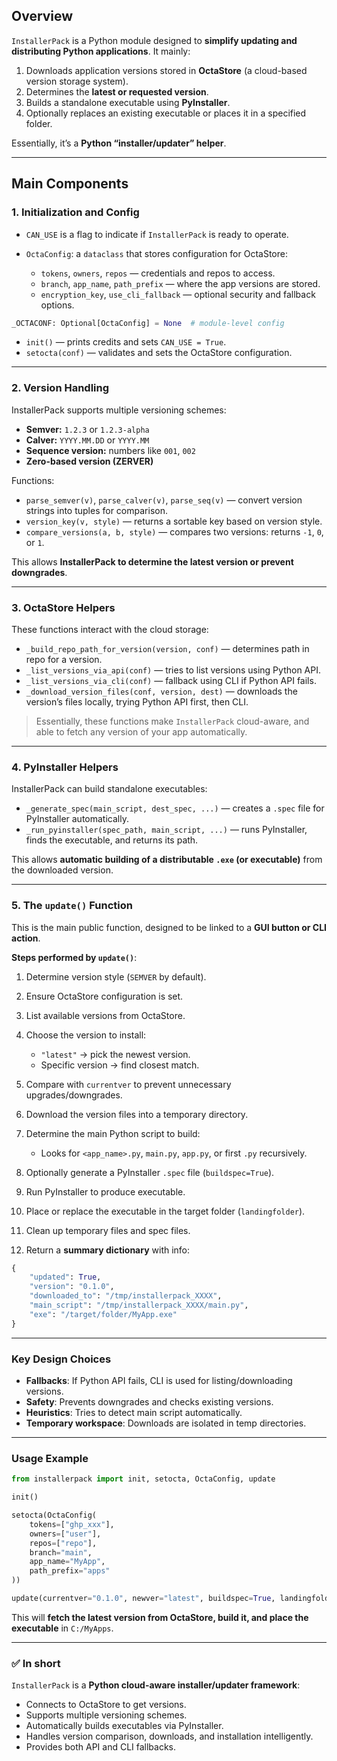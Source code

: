 ## **Overview**

`InstallerPack` is a Python module designed to **simplify updating and distributing Python applications**. It mainly:

1. Downloads application versions stored in **OctaStore** (a cloud-based version storage system).
2. Determines the **latest or requested version**.
3. Builds a standalone executable using **PyInstaller**.
4. Optionally replaces an existing executable or places it in a specified folder.

Essentially, it’s a **Python “installer/updater” helper**.

---

## **Main Components**

### 1. **Initialization and Config**

* `CAN_USE` is a flag to indicate if `InstallerPack` is ready to operate.
* `OctaConfig`: a `dataclass` that stores configuration for OctaStore:

  * `tokens`, `owners`, `repos` — credentials and repos to access.
  * `branch`, `app_name`, `path_prefix` — where the app versions are stored.
  * `encryption_key`, `use_cli_fallback` — optional security and fallback options.

```python
_OCTACONF: Optional[OctaConfig] = None  # module-level config
```

* `init()` — prints credits and sets `CAN_USE = True`.
* `setocta(conf)` — validates and sets the OctaStore configuration.

---

### 2. **Version Handling**

InstallerPack supports multiple versioning schemes:

* **Semver:** `1.2.3` or `1.2.3-alpha`
* **Calver:** `YYYY.MM.DD` or `YYYY.MM`
* **Sequence version:** numbers like `001`, `002`
* **Zero-based version (ZERVER)**

Functions:

* `parse_semver(v)`, `parse_calver(v)`, `parse_seq(v)` — convert version strings into tuples for comparison.
* `version_key(v, style)` — returns a sortable key based on version style.
* `compare_versions(a, b, style)` — compares two versions: returns `-1`, `0`, or `1`.

This allows **InstallerPack to determine the latest version or prevent downgrades**.

---

### 3. **OctaStore Helpers**

These functions interact with the cloud storage:

* `_build_repo_path_for_version(version, conf)` — determines path in repo for a version.
* `_list_versions_via_api(conf)` — tries to list versions using Python API.
* `_list_versions_via_cli(conf)` — fallback using CLI if Python API fails.
* `_download_version_files(conf, version, dest)` — downloads the version’s files locally, trying Python API first, then CLI.

> Essentially, these functions make `InstallerPack` cloud-aware, and able to fetch any version of your app automatically.

---

### 4. **PyInstaller Helpers**

InstallerPack can build standalone executables:

* `_generate_spec(main_script, dest_spec, ...)` — creates a `.spec` file for PyInstaller automatically.
* `_run_pyinstaller(spec_path, main_script, ...)` — runs PyInstaller, finds the executable, and returns its path.

This allows **automatic building of a distributable `.exe` (or executable)** from the downloaded version.

---

### 5. **The `update()` Function**

This is the main public function, designed to be linked to a **GUI button or CLI action**.

**Steps performed by `update()`**:

1. Determine version style (`SEMVER` by default).
2. Ensure OctaStore configuration is set.
3. List available versions from OctaStore.
4. Choose the version to install:

   * `"latest"` → pick the newest version.
   * Specific version → find closest match.
5. Compare with `currentver` to prevent unnecessary upgrades/downgrades.
6. Download the version files into a temporary directory.
7. Determine the main Python script to build:

   * Looks for `<app_name>.py`, `main.py`, `app.py`, or first `.py` recursively.
8. Optionally generate a PyInstaller `.spec` file (`buildspec=True`).
9. Run PyInstaller to produce executable.
10. Place or replace the executable in the target folder (`landingfolder`).
11. Clean up temporary files and spec files.
12. Return a **summary dictionary** with info:

```python
{
    "updated": True,
    "version": "0.1.0",
    "downloaded_to": "/tmp/installerpack_XXXX",
    "main_script": "/tmp/installerpack_XXXX/main.py",
    "exe": "/target/folder/MyApp.exe"
}
```

---

### **Key Design Choices**

* **Fallbacks**: If Python API fails, CLI is used for listing/downloading versions.
* **Safety**: Prevents downgrades and checks existing versions.
* **Heuristics**: Tries to detect main script automatically.
* **Temporary workspace**: Downloads are isolated in temp directories.

---

### **Usage Example**

```python
from installerpack import init, setocta, OctaConfig, update

init()

setocta(OctaConfig(
    tokens=["ghp_xxx"],
    owners=["user"],
    repos=["repo"],
    branch="main",
    app_name="MyApp",
    path_prefix="apps"
))

update(currentver="0.1.0", newver="latest", buildspec=True, landingfolder="C:/MyApps")
```

This will **fetch the latest version from OctaStore, build it, and place the executable** in `C:/MyApps`.

---

### ✅ **In short**

`InstallerPack` is a **Python cloud-aware installer/updater framework**:

* Connects to OctaStore to get versions.
* Supports multiple versioning schemes.
* Automatically builds executables via PyInstaller.
* Handles version comparison, downloads, and installation intelligently.
* Provides both API and CLI fallbacks.